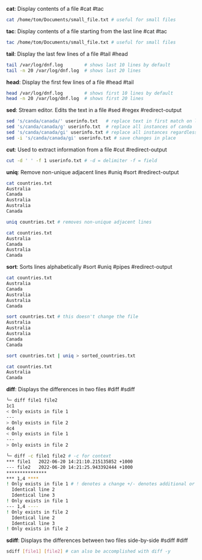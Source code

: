 **cat**: Display contents of a file #cat #tac
``` sh
cat /home/tom/Documents/small_file.txt # useful for small files 
```

**tac**: Display contents of a file starting from the last line #cat #tac
``` sh
tac /home/tom/Documents/small_file.txt # useful for small files 
```

**tail**: Display the last few lines of a file #tail #head
``` sh 
tail /var/log/dnf.log        # shows last 10 lines by default
tail -n 20 /var/log/dnf.log  # shows last 20 lines
```

**head**: Display the first few lines of a file #head #tail 
``` sh 
head /var/log/dnf.log        # shows first 10 lines by default
head -n 20 /var/log/dnf.log  # shows first 20 lines
```

**sed**: Stream editor. Edits the text in a file #sed #regex #redirect-output
``` sh
sed 's/canda/canada/' userinfo.txt   # replace text in first match on line
sed 's/canda/canada/g' userinfo.txt  # replace all instances of canda
sed 's/canda/canada/gi' userinfo.txt # replace all instances regardless of case
sed -i 's/canda/canada/gi' userinfo.txt # save changes in place
```

**cut**: Used to extract information from a file #cut #redirect-output 
``` sh
cut -d ' ' -f 1 userinfo.txt # -d = delimiter -f = field 
```

**uniq**: Remove non-unique adjacent lines  #uniq #sort #redirect-output 
``` sh
cat countries.txt 
Australia
Canada
Australia
Australia
Canada

uniq countries.txt # removes non-unique adjacent lines

cat countries.txt
Australia
Canada
Australia
Canada
```

**sort**: Sorts lines alphabetically #sort #uniq #pipes #redirect-output 
``` sh
cat countries.txt 
Australia
Canada
Australia
Australia
Canada

sort countries.txt # this doesn't change the file
Australia
Australia
Australia
Canada
Canada

sort countries.txt | uniq > sorted_countries.txt

cat countries.txt 
Australia
Canada
```

**diff**: Displays the differences in two files #diff #sdiff
``` sh
╰─ diff file1 file2 
1c1
< Only exists in file 1
---
> Only exists in file 2
4c4
< Only exists in file 1
---
> Only exists in file 2

╰─ diff -c file1 file2 # -c for context
*** file1	2022-06-20 14:21:10.215135852 +1000
--- file2	2022-06-20 14:21:25.943392444 +1000
***************
*** 1,4 ****
! Only exists in file 1 # ! denotes a change +/- denotes additional or missing 
  Identical line 2
  Identical line 3
! Only exists in file 1
--- 1,4 ----
! Only exists in file 2 
  Identical line 2
  Identical line 3
! Only exists in file 2

```

**sdiff**: Displays the differences between two files side-by-side #sdiff #diff
``` sh
sdiff [file1] [file2] # can also be accomplished with diff -y
```

